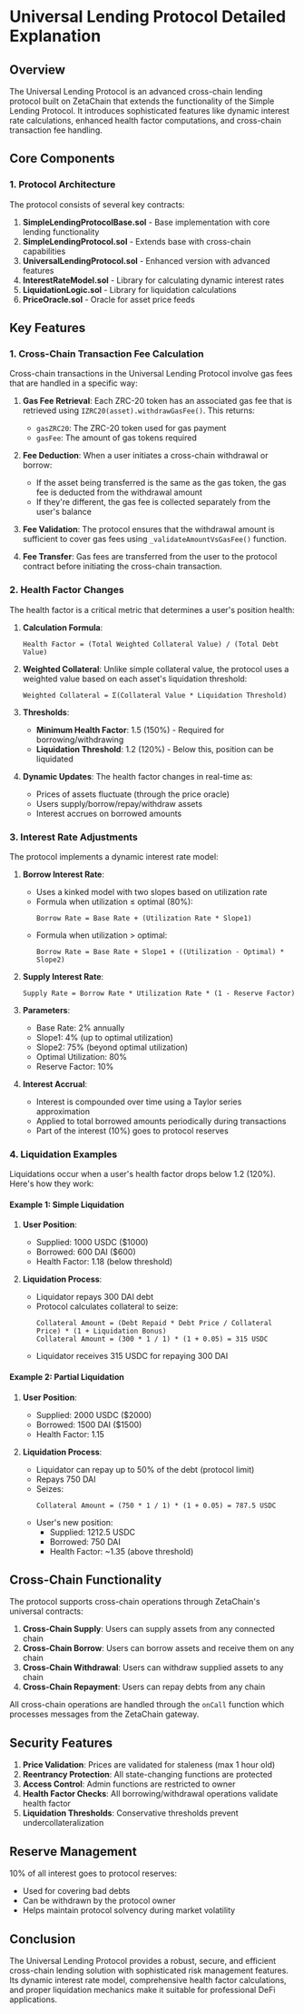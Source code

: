# Universal Lending Protocol Detailed Explanation

## Overview

The Universal Lending Protocol is an advanced cross-chain lending protocol built on ZetaChain that extends the functionality of the Simple Lending Protocol. It introduces sophisticated features like dynamic interest rate calculations, enhanced health factor computations, and cross-chain transaction fee handling.

## Core Components

### 1. Protocol Architecture

The protocol consists of several key contracts:

1. **SimpleLendingProtocolBase.sol** - Base implementation with core lending functionality
2. **SimpleLendingProtocol.sol** - Extends base with cross-chain capabilities
3. **UniversalLendingProtocol.sol** - Enhanced version with advanced features
4. **InterestRateModel.sol** - Library for calculating dynamic interest rates
5. **LiquidationLogic.sol** - Library for liquidation calculations
6. **PriceOracle.sol** - Oracle for asset price feeds

## Key Features

### 1. Cross-Chain Transaction Fee Calculation

Cross-chain transactions in the Universal Lending Protocol involve gas fees that are handled in a specific way:

1. **Gas Fee Retrieval**: Each ZRC-20 token has an associated gas fee that is retrieved using `IZRC20(asset).withdrawGasFee()`. This returns:
   - `gasZRC20`: The ZRC-20 token used for gas payment
   - `gasFee`: The amount of gas tokens required

2. **Fee Deduction**: When a user initiates a cross-chain withdrawal or borrow:
   - If the asset being transferred is the same as the gas token, the gas fee is deducted from the withdrawal amount
   - If they're different, the gas fee is collected separately from the user's balance

3. **Fee Validation**: The protocol ensures that the withdrawal amount is sufficient to cover gas fees using `_validateAmountVsGasFee()` function.

4. **Fee Transfer**: Gas fees are transferred from the user to the protocol contract before initiating the cross-chain transaction.

### 2. Health Factor Changes

The health factor is a critical metric that determines a user's position health:

1. **Calculation Formula**:
   ```
   Health Factor = (Total Weighted Collateral Value) / (Total Debt Value)
   ```

2. **Weighted Collateral**: Unlike simple collateral value, the protocol uses a weighted value based on each asset's liquidation threshold:
   ```
   Weighted Collateral = Σ(Collateral Value * Liquidation Threshold)
   ```

3. **Thresholds**:
   - **Minimum Health Factor**: 1.5 (150%) - Required for borrowing/withdrawing
   - **Liquidation Threshold**: 1.2 (120%) - Below this, position can be liquidated

4. **Dynamic Updates**: The health factor changes in real-time as:
   - Prices of assets fluctuate (through the price oracle)
   - Users supply/borrow/repay/withdraw assets
   - Interest accrues on borrowed amounts

### 3. Interest Rate Adjustments

The protocol implements a dynamic interest rate model:

1. **Borrow Interest Rate**:
   - Uses a kinked model with two slopes based on utilization rate
   - Formula when utilization ≤ optimal (80%):
     ```
     Borrow Rate = Base Rate + (Utilization Rate * Slope1)
     ```
   - Formula when utilization > optimal:
     ```
     Borrow Rate = Base Rate + Slope1 + ((Utilization - Optimal) * Slope2)
     ```

2. **Supply Interest Rate**:
   ```
   Supply Rate = Borrow Rate * Utilization Rate * (1 - Reserve Factor)
   ```

3. **Parameters**:
   - Base Rate: 2% annually
   - Slope1: 4% (up to optimal utilization)
   - Slope2: 75% (beyond optimal utilization)
   - Optimal Utilization: 80%
   - Reserve Factor: 10%

4. **Interest Accrual**:
   - Interest is compounded over time using a Taylor series approximation
   - Applied to total borrowed amounts periodically during transactions
   - Part of the interest (10%) goes to protocol reserves

### 4. Liquidation Examples

Liquidations occur when a user's health factor drops below 1.2 (120%). Here's how they work:

#### Example 1: Simple Liquidation

1. **User Position**:
   - Supplied: 1000 USDC ($1000)
   - Borrowed: 600 DAI ($600)
   - Health Factor: 1.18 (below threshold)

2. **Liquidation Process**:
   - Liquidator repays 300 DAI debt
   - Protocol calculates collateral to seize:
     ```
     Collateral Amount = (Debt Repaid * Debt Price / Collateral Price) * (1 + Liquidation Bonus)
     Collateral Amount = (300 * 1 / 1) * (1 + 0.05) = 315 USDC
     ```
   - Liquidator receives 315 USDC for repaying 300 DAI

#### Example 2: Partial Liquidation

1. **User Position**:
   - Supplied: 2000 USDC ($2000)
   - Borrowed: 1500 DAI ($1500)
   - Health Factor: 1.15

2. **Liquidation Process**:
   - Liquidator can repay up to 50% of the debt (protocol limit)
   - Repays 750 DAI
   - Seizes:
     ```
     Collateral Amount = (750 * 1 / 1) * (1 + 0.05) = 787.5 USDC
     ```
   - User's new position:
     - Supplied: 1212.5 USDC
     - Borrowed: 750 DAI
     - Health Factor: ~1.35 (above threshold)

## Cross-Chain Functionality

The protocol supports cross-chain operations through ZetaChain's universal contracts:

1. **Cross-Chain Supply**: Users can supply assets from any connected chain
2. **Cross-Chain Borrow**: Users can borrow assets and receive them on any chain
3. **Cross-Chain Withdrawal**: Users can withdraw supplied assets to any chain
4. **Cross-Chain Repayment**: Users can repay debts from any chain

All cross-chain operations are handled through the `onCall` function which processes messages from the ZetaChain gateway.

## Security Features

1. **Price Validation**: Prices are validated for staleness (max 1 hour old)
2. **Reentrancy Protection**: All state-changing functions are protected
3. **Access Control**: Admin functions are restricted to owner
4. **Health Factor Checks**: All borrowing/withdrawal operations validate health factor
5. **Liquidation Thresholds**: Conservative thresholds prevent undercollateralization

## Reserve Management

10% of all interest goes to protocol reserves:
- Used for covering bad debts
- Can be withdrawn by the protocol owner
- Helps maintain protocol solvency during market volatility

## Conclusion

The Universal Lending Protocol provides a robust, secure, and efficient cross-chain lending solution with sophisticated risk management features. Its dynamic interest rate model, comprehensive health factor calculations, and proper liquidation mechanics make it suitable for professional DeFi applications.